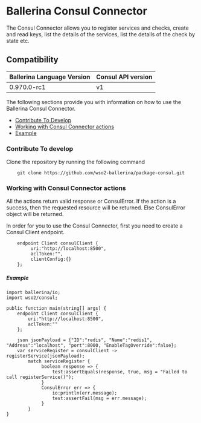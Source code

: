 # Ballerina Consul Connector

The Consul Connector allows you to register services and checks, create and read keys, list the details of 
the services, list the details of the check by state etc.

## Compatibility
| Ballerina Language Version | Consul API version  |
| -------------------------- | ------------------- |
|  0.970.0-rc1              | v1                  |


The following sections provide you with information on how to use the Ballerina Consul Connector.

- [Contribute To Develop](#contribute-to-develop)
- [Working with Consul Connector actions](#working-with-consul-connector-actions)
- [Example](#example)

### Contribute To develop

Clone the repository by running the following command 
```ballerina
    git clone https://github.com/wso2-ballerina/package-consul.git
```

### Working with Consul Connector actions

All the actions return valid response or ConsulError. If the action is a success, then the requested resource will 
be returned. Else ConsulError object will be returned.

In order for you to use the Consul Connector, first you need to create a Consul Client endpoint.

```ballerina
    endpoint Client consulClient {
         uri:"http://localhost:8500",
         aclToken:"",
         clientConfig:{}
    };
```

##### Example

```ballerina
import ballerina/io;
import wso2/consul;

public function main(string[] args) {
    endpoint Client consulClient {
        uri:"http://localhost:8500",
        aclToken:""
    };
    
    json jsonPayload = {"ID":"redis", "Name":"redis1", "Address":"localhost", "port":8000, "EnableTagOverride":false};
    var serviceRegister = consulClient -> registerService(jsonPayload);
        match serviceRegister {
             boolean response => {
                 test:assertEquals(response, true, msg = "Failed to call registerService()");
             }
             ConsulError err => {
                 io:println(err.message);
                 test:assertFail(msg = err.message);
             }
        }
}
```